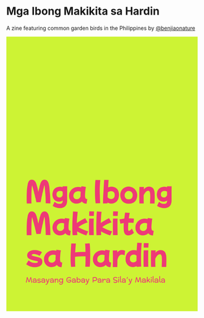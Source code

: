 # Mga Ibong Makikita sa Hardin
A zine featuring common garden birds in the Philippines by [@benjiaonature](https://instagram.com/benjiaonature)

![](Common%20Garden%20Birds/1.png)